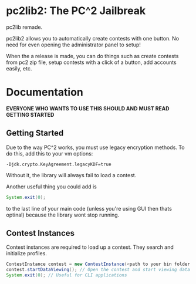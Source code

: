 # pc2lib2: The PC^2 Jailbreak
pc2lib remade.

pc2lib2 allows you to automatically create contests with one button. No need for even opening the administrator panel to setup!

When the a release is made, you can do things such as create contests from pc2 zip file, setup contests with a click of a button, add accounts easily, etc.

# Documentation

**EVERYONE WHO WANTS TO USE THIS SHOULD AND MUST READ GETTING STARTED**

## Getting Started

Due to the way PC^2 works, you must use legacy encryption methods. To do this, add this to your vm options:

```
-Djdk.crypto.KeyAgreement.legacyKDF=true
```

Without it, the library will always fail to load a contest.

Another useful thing you could add is

```java
System.exit(0);
```

to the last line of your main code (unless you're using GUI then thats optinal) because the library wont stop running.

## Contest Instances

Contest instances are required to load up a contest. They search and initialize profiles.

```java
ContestInstance contest = new ContestInstance(<path to your bin folder in your pc^2 folder>, <set this to true, only set to false if you really want to create a new profile and override the old profiles.properties>, <contest password>); // Initialize the contest instance
contest.startDataViewing(); // Open the contest and start viewing data
System.exit(0); // Useful for CLI applications
```